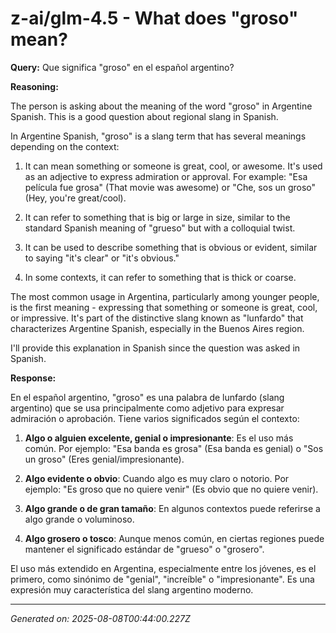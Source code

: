 # z-ai/glm-4.5 - What does "groso" mean?

**Query:** Que significa "groso" en el español argentino?

**Reasoning:**

The person is asking about the meaning of the word "groso" in Argentine Spanish. This is a good question about regional slang in Spanish.

In Argentine Spanish, "groso" is a slang term that has several meanings depending on the context:

1. It can mean something or someone is great, cool, or awesome. It's used as an adjective to express admiration or approval. For example: "Esa película fue grosa" (That movie was awesome) or "Che, sos un groso" (Hey, you're great/cool).

2. It can refer to something that is big or large in size, similar to the standard Spanish meaning of "grueso" but with a colloquial twist.

3. It can be used to describe something that is obvious or evident, similar to saying "it's clear" or "it's obvious."

4. In some contexts, it can refer to something that is thick or coarse.

The most common usage in Argentina, particularly among younger people, is the first meaning - expressing that something or someone is great, cool, or impressive. It's part of the distinctive slang known as "lunfardo" that characterizes Argentine Spanish, especially in the Buenos Aires region.

I'll provide this explanation in Spanish since the question was asked in Spanish.

**Response:**

En el español argentino, "groso" es una palabra de lunfardo (slang argentino) que se usa principalmente como adjetivo para expresar admiración o aprobación. Tiene varios significados según el contexto:

1. **Algo o alguien excelente, genial o impresionante**: Es el uso más común. Por ejemplo: "Esa banda es grosa" (Esa banda es genial) o "Sos un groso" (Eres genial/impresionante).

2. **Algo evidente o obvio**: Cuando algo es muy claro o notorio. Por ejemplo: "Es groso que no quiere venir" (Es obvio que no quiere venir).

3. **Algo grande o de gran tamaño**: En algunos contextos puede referirse a algo grande o voluminoso.

4. **Algo grosero o tosco**: Aunque menos común, en ciertas regiones puede mantener el significado estándar de "grueso" o "grosero".

El uso más extendido en Argentina, especialmente entre los jóvenes, es el primero, como sinónimo de "genial", "increíble" o "impresionante". Es una expresión muy característica del slang argentino moderno.

---
*Generated on: 2025-08-08T00:44:00.227Z*
